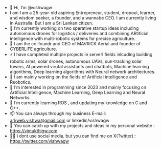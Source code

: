 - 👋 Hi, I’m @vishwagw
- I am I am a 25-year-old aspiring Entrepreneur, student, dropout, learner, and wisdom seeker, a founder, and a wannabe CEO. I am currently living in Australia. But I am a Sri Lankan citizen.
-  💞️ I’m currently working on two sperative startup ideas including autonomous drones for logistics / deliveries and combining ARtificial intelligence with multi-robotic systems for precise agriculture.
- 💼 I am the co-foundr and CEO of MAVRICK Aerial and founder of CYBERLIFE agriculture.
- ⚡ I have completed multiple projects in serverl fields inlcuding building robotic arms, solar drones, autonomous UAVs, sun-tracking solar towers, AI powered virutal assistants and chatbots, Machine learning algorithms, Deep learning algorithms with Neural network architectures.
- 🤖 I am mainly working on the fields of Artificial intelligence and Reobotics. 
- 👀 I’m interested in programming since 2023 and mainly focusing on Artificial Intelligence, Machine Learning, Deep Learning and Neural Networks.
- 🌱 I’m currently learning ROS , and updating my knowledge on C and C++.
- 📫 You can always through my business E-mail: arkweb.vishwa@gmail.com or linkedin/vishwagw
- 🛜 You can catch up with my projects and ideas in my personal website : https://vimukthigw.com
- 🧑‍💻 i dont use social media, but you can find me on X(Twitter) : https://twitter.com/vishwagw

<!---
vishwagw/vishwagw is a ✨ special ✨ repository because its `README.md` (this file) appears on your GitHub profile.
You can click the Preview link to take a look at your changes.
--->
